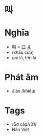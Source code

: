 # 叫

# Nghĩa
* 叫 = [口](口.md) [丩](丩.md)
* (khẩu cưu)
* gọi là, tên là

# Phát âm
* Jiào /khiếu/

# Tags
* /Sơ cấp//01/
*  Hán Việt

